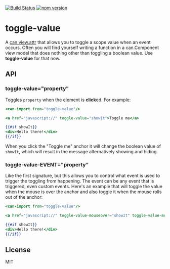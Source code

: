 [![Build Status](https://travis-ci.org/matthewp/toggle-value.svg?branch=master)](https://travis-ci.org/matthewp/toggle-value)
[![npm version](https://badge.fury.io/js/toggle-value.svg)](http://badge.fury.io/js/toggle-value)

# toggle-value

A [can.view.attr](http://canjs.com/docs/can.view.attr.html) that allows you to toggle a scope value when an event occurs. Often you will find yourself writing a function in a can.Component view model that does nothing other than toggling a boolean value. Use **toggle-value** for that now.

## API

### toggle-value="property"

Toggles `property` when the element is **click**ed. For example:

```handlebars
<can-import from="toggle-value"/>

<a href="javascript://" toggle-value="showIt">Toggle me</a>

{{#if showIt}}
<div>Hello there!</div>
{{/if}}
```

When you click the "Toggle me" anchor it will change the boolean value of `showIt`, which will result in the message alternatively showing and hiding.

### toggle-value-EVENT="property"

Like the first signature, but this allows you to control what event is used to trigger the toggling from happening.  The event can be any event that is triggered, even custom events. Here's an example that will toggle the value when the mouse is over the anchor and also toggle it when the mouse rolls out of the anchor:

```handlebars
<can-import from="toggle-value"/>

<a href="javascript://" toggle-value-mouseover="showIt" toggle-value-mouseout="showIt">Toggle me</a>

{{#if showIt}}
<div>Hello there!</div>
{{/if}}
```

## License

MIT
